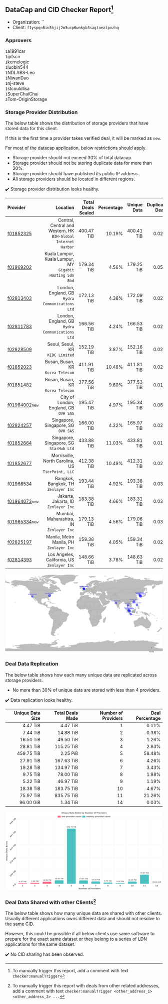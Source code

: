 ## DataCap and CID Checker Report[^1]
 - Organization: ``
 - Client: `f1yspqn6iu5hjij2m3ucp6wnkyb3sagtoealpvzhq`
### Approvers
`1`a1991car<br/>`1`ipfscn<br/>`1`kernelogic<br/>`1`luobin544<br/>`1`NDLABS-Leo<br/>`1`NiwanDao<br/>`1`nj-steve<br/>`1`stcouldlisa<br/>`1`SuperChaiChai<br/>`3`Tom-OriginStorage


### Storage Provider Distribution
The below table shows the distribution of storage providers that have stored data for this client.

If this is the first time a provider takes verified deal, it will be marked as `new`.

For most of the datacap application, below restrictions should apply.
 - Storage provider should not exceed 30% of total datacap.
 - Storage provider should not be storing duplicate data for more than 20%.
 - Storage provider should have published its public IP address.
 - All storage providers should be located in different regions.

✔️ Storage provider distribution looks healthy.

| Provider                                                    |                                                          Location | Total Deals Sealed | Percentage | Unique Data | Duplicate Deals |
| :---------------------------------------------------------- | ----------------------------------------------------------------: | -----------------: | ---------: | ----------: | --------------: |
| [f01852325](https://filfox.info/en/address/f01852325)       | Central, Central and Western, HK<br/>`BIH-Global Internet Harbor` |         400.47 TiB |     10.19% |  400.41 TiB |           0.02% |
| [f01969202](https://filfox.info/en/address/f01969202)       |      Kuala Lumpur, Kuala Lumpur, MY<br/>`Gigabit Hosting Sdn Bhd` |         179.34 TiB |      4.56% |  179.25 TiB |           0.05% |
| [f02813403](https://filfox.info/en/address/f02813403)       |                London, England, GB<br/>`Hydra Communications Ltd` |         172.13 TiB |      4.38% |  172.09 TiB |           0.02% |
| [f02811783](https://filfox.info/en/address/f02811783)       |                London, England, GB<br/>`Hydra Communications Ltd` |         166.56 TiB |      4.24% |  166.53 TiB |           0.02% |
| [f02828509](https://filfox.info/en/address/f02828509)       |                               Seoul, Seoul, KR<br/>`KIDC Limited` |         152.19 TiB |      3.87% |  152.16 TiB |           0.02% |
| [f01852023](https://filfox.info/en/address/f01852023)       |                              Busan, Busan, KR<br/>`Korea Telecom` |         411.91 TiB |     10.48% |  411.81 TiB |           0.02% |
| [f01851482](https://filfox.info/en/address/f01851482)       |                              Busan, Busan, KR<br/>`Korea Telecom` |         377.56 TiB |      9.60% |  377.53 TiB |           0.01% |
| [f01964002](https://filfox.info/en/address/f01964002)`new`  |                         City of London, England, GB<br/>`OVH SAS` |         195.47 TiB |      4.97% |  195.34 TiB |           0.06% |
| [f02824257](https://filfox.info/en/address/f02824257)       |                            Singapore, Singapore, SG<br/>`OVH SAS` |         166.00 TiB |      4.22% |  165.97 TiB |           0.02% |
| [f01852664](https://filfox.info/en/address/f01852664)       |                        Singapore, Singapore, SG<br/>`StarHub Ltd` |         433.88 TiB |     11.03% |  433.81 TiB |           0.01% |
| [f01852677](https://filfox.info/en/address/f01852677)       |              Morrisville, North Carolina, US<br/>`TierPoint, LLC` |         412.38 TiB |     10.49% |  412.31 TiB |           0.02% |
| [f01966534](https://filfox.info/en/address/f01966534)       |                           Bangkok, Bangkok, TH<br/>`Zenlayer Inc` |         193.44 TiB |      4.92% |  193.38 TiB |           0.03% |
| [f01964073](https://filfox.info/en/address/f01964073)`new`  |                           Jakarta, Jakarta, ID<br/>`Zenlayer Inc` |         183.38 TiB |      4.66% |  183.31 TiB |           0.03% |
| [f01965334](https://filfox.info/en/address/f01965334)`new`  |                        Mumbai, Maharashtra, IN<br/>`Zenlayer Inc` |         179.13 TiB |      4.56% |  179.06 TiB |           0.03% |
| [f02825197](https://filfox.info/en/address/f02825197)       |                       Manila, Metro Manila, PH<br/>`Zenlayer Inc` |         159.38 TiB |      4.05% |  159.34 TiB |           0.02% |
| [f02814393](https://filfox.info/en/address/f02814393)       |                    Los Angeles, California, US<br/>`Zenlayer Inc` |         148.66 TiB |      3.78% |  148.63 TiB |           0.02% |

<img src="https://raw.githubusercontent.com/data-preservation-programs/filplus-checker-assets/main/filecoin-project/filecoin-plus-large-datasets/issues/947/1699952067090.png"/>

### Deal Data Replication
The below table shows how each many unique data are replicated across storage providers.

- No more than 30% of unique data are stored with less than 4 providers.

✔️ Data replication looks healthy.

| Unique Data Size | Total Deals Made | Number of Providers | Deal Percentage |
| ---------------: | ---------------: | ------------------: | --------------: |
|         4.47 TiB |         4.47 TiB |                   1 |           0.11% |
|         7.44 TiB |        14.88 TiB |                   2 |           0.38% |
|        16.50 TiB |        49.50 TiB |                   3 |           1.26% |
|        28.81 TiB |       115.25 TiB |                   4 |           2.93% |
|       459.75 TiB |         2.25 PiB |                   5 |          58.48% |
|        27.91 TiB |       167.63 TiB |                   6 |           4.26% |
|        19.28 TiB |       134.97 TiB |                   7 |           3.43% |
|         9.75 TiB |        78.00 TiB |                   8 |           1.98% |
|         5.22 TiB |        46.97 TiB |                   9 |           1.19% |
|        18.38 TiB |       183.75 TiB |                  10 |           4.67% |
|        75.97 TiB |       835.75 TiB |                  11 |          21.26% |
|        96.00 GiB |         1.34 TiB |                  14 |           0.03% |

<img src="https://raw.githubusercontent.com/data-preservation-programs/filplus-checker-assets/main/filecoin-project/filecoin-plus-large-datasets/issues/947/1699952068004.png"/>

### Deal Data Shared with other Clients[^3]
The below table shows how many unique data are shared with other clients.
Usually different applications owns different data and should not resolve to the same CID.

However, this could be possible if all below clients use same software to prepare for the exact same dataset or they belong to a series of LDN applications for the same dataset.

✔️ No CID sharing has been observed.

[^1]: To manually trigger this report, add a comment with text `checker:manualTrigger`

[^2]: Deals from those addresses are combined into this report as they are specified with `checker:manualTrigger`

[^3]: To manually trigger this report with deals from other related addresses, add a comment with text `checker:manualTrigger <other_address_1> <other_address_2> ...`
